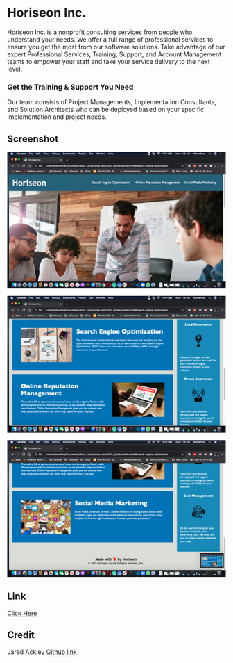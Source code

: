 # Horiseon Inc.


Horiseon Inc. is a nonprofit consulting services from people who understand your needs. We offer a full range of professional services to ensure you get the most from our software solutions. Take advantage of our expert Professional Services, Training, Support, and Account Management teams to empower your staff and take your service delivery to the next level.

### Get the Training & Support You Need

Our team consists of Project Managements, Implementation Consultants, and Solution Architects who can be deployed based on your specific implementation and project needs.

## Screenshot

![Top front page screenshot](./assets/images/Front_page_1.png)

![Middle front page screenshot](./assets/images/Front_page_2.png)

![bottom front page screenshot](./assets/images/Front_page_3.png)

## Link

[Click Here](https://afam-26.github.io/SEO_home_work/)

## Credit

Jared Ackley 
[Github link](https://github.com/jrod3323)


